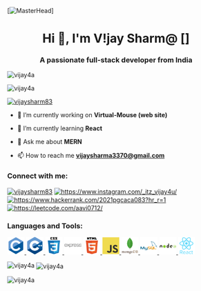 [![MasterHead](https://i.pinimg.com/originals/e4/26/70/e426702edf874b181aced1e2fa5c6cde.gif)]

<h1 align="center">Hi 👋, I'm V!jay Sharm@ [<VJ>]</h1>
<h3 align="center">A passionate full-stack developer from India</h3>
<p align="left"> <img src="https://komarev.com/ghpvc/?username=vijay4a&label=Profile%20views&color=0e75b6&style=flat" alt="vijay4a" /> </p>
<p align="left"> <img src="https://komarev.com/ghpvc/?username=vijay4a&label=Profile%20views&color=0e75b6&style=flat" alt="vijay4a" /> </p>

<p align="left"> <a href="https://images.squarespace-cdn.com/content/v1/56af9236b6aa60cdf1c52b4b/1464950341113-VN4PQR9DU6LSKDIVHPGI/image-asset.gif" alt="vijay4a" /></a> </p>

<p align="left"> <a href="https://twitter.com/vijaysharm83" target="blank"><img src="https://img.shields.io/twitter/follow/vijaysharm83?logo=twitter&style=for-the-badge" alt="vijaysharm83" /></a> </p>

- 🔭 I’m currently working on **Virtual-Mouse (web site)**

- 🌱 I’m currently learning **React**

- 💬 Ask me about **MERN**

- 📫 How to reach me **vijaysharma3370@gmail.com**

<h3 align="left">Connect with me:</h3>
<p align="left">
<a href="https://twitter.com/vijaysharm83" target="blank"><img align="center" src="https://raw.githubusercontent.com/rahuldkjain/github-profile-readme-generator/master/src/images/icons/Social/twitter.svg" alt="vijaysharm83" height="30" width="40" /></a>
<a href="https://instagram.com/https://www.instagram.com/_itz_vijay4u/" target="blank"><img align="center" src="https://raw.githubusercontent.com/rahuldkjain/github-profile-readme-generator/master/src/images/icons/Social/instagram.svg" alt="https://www.instagram.com/_itz_vijay4u/" height="30" width="40" /></a>
<a href="https://www.hackerrank.com/https://www.hackerrank.com/2021pgcaca083?hr_r=1" target="blank"><img align="center" src="https://raw.githubusercontent.com/rahuldkjain/github-profile-readme-generator/master/src/images/icons/Social/hackerrank.svg" alt="https://www.hackerrank.com/2021pgcaca083?hr_r=1" height="30" width="40" /></a>
<a href="https://www.leetcode.com/https://leetcode.com/aavi0712/" target="blank"><img align="center" src="https://raw.githubusercontent.com/rahuldkjain/github-profile-readme-generator/master/src/images/icons/Social/leet-code.svg" alt="https://leetcode.com/aavi0712/" height="30" width="40" /></a>
</p>

<h3 align="left">Languages and Tools:</h3>
<p align="left"> <a href="https://www.cprogramming.com/" target="_blank" rel="noreferrer"> <img src="https://raw.githubusercontent.com/devicons/devicon/master/icons/c/c-original.svg" alt="c" width="40" height="40"/> </a> <a href="https://www.w3schools.com/cpp/" target="_blank" rel="noreferrer"> <img src="https://raw.githubusercontent.com/devicons/devicon/master/icons/cplusplus/cplusplus-original.svg" alt="cplusplus" width="40" height="40"/> </a> <a href="https://www.w3schools.com/css/" target="_blank" rel="noreferrer"> <img src="https://raw.githubusercontent.com/devicons/devicon/master/icons/css3/css3-original-wordmark.svg" alt="css3" width="40" height="40"/> </a> <a href="https://expressjs.com" target="_blank" rel="noreferrer"> <img src="https://raw.githubusercontent.com/devicons/devicon/master/icons/express/express-original-wordmark.svg" alt="express" width="40" height="40"/> </a> <a href="https://www.w3.org/html/" target="_blank" rel="noreferrer"> <img src="https://raw.githubusercontent.com/devicons/devicon/master/icons/html5/html5-original-wordmark.svg" alt="html5" width="40" height="40"/> </a> <a href="https://developer.mozilla.org/en-US/docs/Web/JavaScript" target="_blank" rel="noreferrer"> <img src="https://raw.githubusercontent.com/devicons/devicon/master/icons/javascript/javascript-original.svg" alt="javascript" width="40" height="40"/> </a> <a href="https://www.mongodb.com/" target="_blank" rel="noreferrer"> <img src="https://raw.githubusercontent.com/devicons/devicon/master/icons/mongodb/mongodb-original-wordmark.svg" alt="mongodb" width="40" height="40"/> </a> <a href="https://www.mysql.com/" target="_blank" rel="noreferrer"> <img src="https://raw.githubusercontent.com/devicons/devicon/master/icons/mysql/mysql-original-wordmark.svg" alt="mysql" width="40" height="40"/> </a> <a href="https://nodejs.org" target="_blank" rel="noreferrer"> <img src="https://raw.githubusercontent.com/devicons/devicon/master/icons/nodejs/nodejs-original-wordmark.svg" alt="nodejs" width="40" height="40"/> </a> <a href="https://reactjs.org/" target="_blank" rel="noreferrer"> <img src="https://raw.githubusercontent.com/devicons/devicon/master/icons/react/react-original-wordmark.svg" alt="react" width="40" height="40"/> </a> </p>

<p><img align="left" src="https://github-readme-stats.vercel.app/api/top-langs?username=vijay4a&show_icons=true&locale=en&layout=compact" alt="vijay4a" /></p>

<p>&nbsp;<img align="center" src="https://github-readme-stats.vercel.app/api?username=vijay4a&show_icons=true&locale=en" alt="vijay4a" /></p>

<p><img align="center" src="https://github-readme-streak-stats.herokuapp.com/?user=vijay4a&" alt="vijay4a" /></p>
